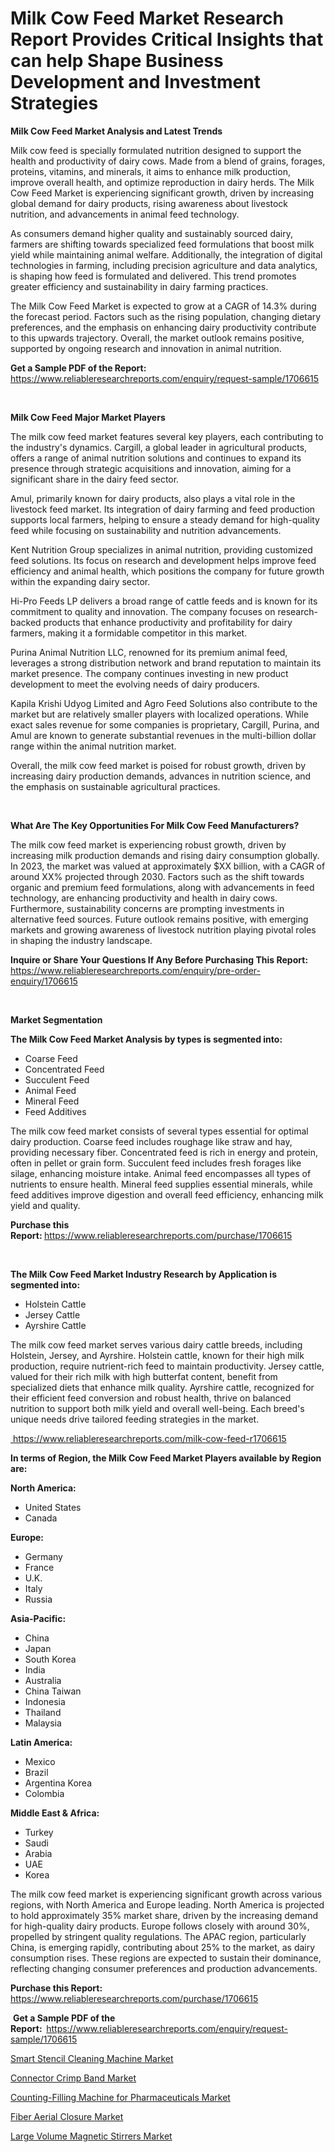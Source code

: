 <p><h1>Milk Cow Feed Market Research Report Provides Critical Insights that can help Shape Business Development and Investment Strategies</h1></p><p><strong>Milk Cow Feed Market Analysis and Latest Trends</strong></p>
<p><p>Milk cow feed is specially formulated nutrition designed to support the health and productivity of dairy cows. Made from a blend of grains, forages, proteins, vitamins, and minerals, it aims to enhance milk production, improve overall health, and optimize reproduction in dairy herds. The Milk Cow Feed Market is experiencing significant growth, driven by increasing global demand for dairy products, rising awareness about livestock nutrition, and advancements in animal feed technology.</p><p>As consumers demand higher quality and sustainably sourced dairy, farmers are shifting towards specialized feed formulations that boost milk yield while maintaining animal welfare. Additionally, the integration of digital technologies in farming, including precision agriculture and data analytics, is shaping how feed is formulated and delivered. This trend promotes greater efficiency and sustainability in dairy farming practices.</p><p>The Milk Cow Feed Market is expected to grow at a CAGR of 14.3% during the forecast period. Factors such as the rising population, changing dietary preferences, and the emphasis on enhancing dairy productivity contribute to this upwards trajectory. Overall, the market outlook remains positive, supported by ongoing research and innovation in animal nutrition.</p></p>
<p><strong>Get a Sample PDF of the Report:&nbsp;</strong> <a href="https://www.reliableresearchreports.com/enquiry/request-sample/1706615?utm_campaign=3025&utm_medium=2&utm_source=Github&utm_content=ia&utm_term=02042025&utm_id=milk-cow-feed">https://www.reliableresearchreports.com/enquiry/request-sample/1706615</a></p>
<p>&nbsp;</p>
<p><strong>Milk Cow Feed Major Market Players</strong></p>
<p><p>The milk cow feed market features several key players, each contributing to the industry's dynamics. Cargill, a global leader in agricultural products, offers a range of animal nutrition solutions and continues to expand its presence through strategic acquisitions and innovation, aiming for a significant share in the dairy feed sector.</p><p>Amul, primarily known for dairy products, also plays a vital role in the livestock feed market. Its integration of dairy farming and feed production supports local farmers, helping to ensure a steady demand for high-quality feed while focusing on sustainability and nutrition advancements.</p><p>Kent Nutrition Group specializes in animal nutrition, providing customized feed solutions. Its focus on research and development helps improve feed efficiency and animal health, which positions the company for future growth within the expanding dairy sector.</p><p>Hi-Pro Feeds LP delivers a broad range of cattle feeds and is known for its commitment to quality and innovation. The company focuses on research-backed products that enhance productivity and profitability for dairy farmers, making it a formidable competitor in this market.</p><p>Purina Animal Nutrition LLC, renowned for its premium animal feed, leverages a strong distribution network and brand reputation to maintain its market presence. The company continues investing in new product development to meet the evolving needs of dairy producers.</p><p>Kapila Krishi Udyog Limited and Agro Feed Solutions also contribute to the market but are relatively smaller players with localized operations. While exact sales revenue for some companies is proprietary, Cargill, Purina, and Amul are known to generate substantial revenues in the multi-billion dollar range within the animal nutrition market. </p><p>Overall, the milk cow feed market is poised for robust growth, driven by increasing dairy production demands, advances in nutrition science, and the emphasis on sustainable agricultural practices.</p></p>
<p>&nbsp;</p>
<p><strong>What Are The Key Opportunities For Milk Cow Feed Manufacturers?</strong></p>
<p><p>The milk cow feed market is experiencing robust growth, driven by increasing milk production demands and rising dairy consumption globally. In 2023, the market was valued at approximately $XX billion, with a CAGR of around XX% projected through 2030. Factors such as the shift towards organic and premium feed formulations, along with advancements in feed technology, are enhancing productivity and health in dairy cows. Furthermore, sustainability concerns are prompting investments in alternative feed sources. Future outlook remains positive, with emerging markets and growing awareness of livestock nutrition playing pivotal roles in shaping the industry landscape.</p></p>
<p><strong>Inquire or Share Your Questions If Any Before Purchasing This Report:</strong> <a href="https://www.reliableresearchreports.com/enquiry/pre-order-enquiry/1706615?utm_campaign=3025&utm_medium=2&utm_source=Github&utm_content=ia&utm_term=02042025&utm_id=milk-cow-feed">https://www.reliableresearchreports.com/enquiry/pre-order-enquiry/1706615</a></p>
<p>&nbsp;</p>
<p><strong>Market Segmentation</strong></p>
<p><strong>The Milk Cow Feed Market Analysis by types is segmented into:</strong></p>
<p><ul><li>Coarse Feed</li><li>Concentrated Feed</li><li>Succulent Feed</li><li>Animal Feed</li><li>Mineral Feed</li><li>Feed Additives</li></ul></p>
<p><p>The milk cow feed market consists of several types essential for optimal dairy production. Coarse feed includes roughage like straw and hay, providing necessary fiber. Concentrated feed is rich in energy and protein, often in pellet or grain form. Succulent feed includes fresh forages like silage, enhancing moisture intake. Animal feed encompasses all types of nutrients to ensure health. Mineral feed supplies essential minerals, while feed additives improve digestion and overall feed efficiency, enhancing milk yield and quality.</p></p>
<p><strong>Purchase this Report:&nbsp;</strong><a href="https://www.reliableresearchreports.com/purchase/1706615?utm_campaign=3025&utm_medium=2&utm_source=Github&utm_content=ia&utm_term=02042025&utm_id=milk-cow-feed">https://www.reliableresearchreports.com/purchase/1706615</a></p>
<p>&nbsp;</p>
<p><strong>The Milk Cow Feed Market Industry Research by Application is segmented into:</strong></p>
<p><ul><li>Holstein Cattle</li><li>Jersey Cattle</li><li>Ayrshire Cattle</li></ul></p>
<p><p>The milk cow feed market serves various dairy cattle breeds, including Holstein, Jersey, and Ayrshire. Holstein cattle, known for their high milk production, require nutrient-rich feed to maintain productivity. Jersey cattle, valued for their rich milk with high butterfat content, benefit from specialized diets that enhance milk quality. Ayrshire cattle, recognized for their efficient feed conversion and robust health, thrive on balanced nutrition to support both milk yield and overall well-being. Each breed's unique needs drive tailored feeding strategies in the market.</p></p>
<p><a href="https://www.reliableresearchreports.com/milk-cow-feed-r1706615?utm_campaign=3025&utm_medium=2&utm_source=Github&utm_content=ia&utm_term=02042025&utm_id=milk-cow-feed">&nbsp;https://www.reliableresearchreports.com/milk-cow-feed-r1706615</a></p>
<p><strong>In terms of Region, the Milk Cow Feed Market Players available by Region are:</strong></p>
<p>
    <p> <strong> North America: </strong>
        <ul>
            <li>United States</li>
            <li>Canada</li>
        </ul>
        </p> 
    <p> <strong> Europe: </strong>
        <ul>
            <li>Germany</li>
            <li>France</li>
            <li>U.K.</li>
            <li>Italy</li>
            <li>Russia</li>
        </ul>
        </p> 
    <p> <strong> Asia-Pacific: </strong>
        <ul>
            <li>China</li>
            <li>Japan</li>
            <li>South Korea</li>
            <li>India</li>
            <li>Australia</li>
            <li>China Taiwan</li>
            <li>Indonesia</li>
            <li>Thailand</li>
            <li>Malaysia</li>
        </ul>
        </p> 
    <p> <strong> Latin America: </strong>
        <ul>
            <li>Mexico</li>
            <li>Brazil</li>
            <li>Argentina Korea</li>
            <li>Colombia</li>
        </ul>
        </p> 
    <p> <strong> Middle East & Africa: </strong>
        <ul>
            <li>Turkey</li>
            <li>Saudi</li>
            <li>Arabia</li>
            <li>UAE</li>
            <li>Korea</li>
        </ul>
    </p>
    </p>
<p><p>The milk cow feed market is experiencing significant growth across various regions, with North America and Europe leading. North America is projected to hold approximately 35% market share, driven by the increasing demand for high-quality dairy products. Europe follows closely with around 30%, propelled by stringent quality regulations. The APAC region, particularly China, is emerging rapidly, contributing about 25% to the market, as dairy consumption rises. These regions are expected to sustain their dominance, reflecting changing consumer preferences and production advancements.</p></p>
<p><strong>Purchase this Report: </strong><a href="https://www.reliableresearchreports.com/purchase/1706615?utm_campaign=3025&utm_medium=2&utm_source=Github&utm_content=ia&utm_term=02042025&utm_id=milk-cow-feed">https://www.reliableresearchreports.com/purchase/1706615</a></p>
<p>&nbsp;<strong>Get a Sample PDF of the Report:&nbsp;&nbsp;</strong><a href="https://www.reliableresearchreports.com/enquiry/request-sample/1706615?utm_campaign=3025&utm_medium=2&utm_source=Github&utm_content=ia&utm_term=02042025&utm_id=milk-cow-feed">https://www.reliableresearchreports.com/enquiry/request-sample/1706615</a></p>
<p><strong></strong></p>
<p><p><a href="https://www.linkedin.com/pulse/key-trends-opportunities-smart-stencil-cleaning-machine-m9rec?utm_campaign=3025&utm_medium=2&utm_source=Github&utm_content=ia&utm_term=02042025&utm_id=milk-cow-feed">Smart Stencil Cleaning Machine Market</a></p><p><a href="https://www.linkedin.com/pulse/connector-crimp-band-market-investigation-industry-xrq1c?utm_campaign=3025&utm_medium=2&utm_source=Github&utm_content=ia&utm_term=02042025&utm_id=milk-cow-feed">Connector Crimp Band Market</a></p><p><a href="https://www.linkedin.com/pulse/counting-filling-machine-pharmaceuticals-market-growth-a5ftc?utm_campaign=3025&utm_medium=2&utm_source=Github&utm_content=ia&utm_term=02042025&utm_id=milk-cow-feed">Counting-Filling Machine for Pharmaceuticals Market</a></p><p><a href="https://www.linkedin.com/pulse/fiber-aerial-closure-market-size-growth-type-application-7oybc?utm_campaign=3025&utm_medium=2&utm_source=Github&utm_content=ia&utm_term=02042025&utm_id=milk-cow-feed">Fiber Aerial Closure Market</a></p><p><a href="https://www.linkedin.com/pulse/global-large-volume-magnetic-stirrers-industry-analysis-share-growth-9pvqc?utm_campaign=3025&utm_medium=2&utm_source=Github&utm_content=ia&utm_term=02042025&utm_id=milk-cow-feed">Large Volume Magnetic Stirrers Market</a></p></p>